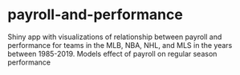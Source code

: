 # payroll-and-performance
Shiny app with visualizations of relationship between payroll and performance for teams in the MLB, NBA, NHL, and MLS in the years between 1985-2019. Models effect of payroll on regular season performance
